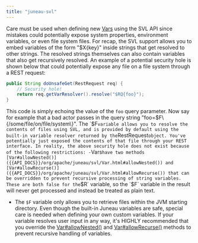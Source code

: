 ```yaml
---
title: "juneau-svl"
---
```


Care must be used when defining new [Vars]({{API_DOCS}}/org/apache/juneau/svl/Var.html) using the SVL API since mistakes could potentially expose system properties, environment variables, or even file system files.
For recap, the SVL support allows you to embed variables of the form "$X\{key\}" inside strings that get resolved to other strings.
The resolved strings themselves can also contain variables that also get recursively resolved.
An example of a potential security hole is shown below that could potentially expose any file on a file system through a REST request:

```java
public String doUnsafeGet(RestRequest req) {
    // Security hole!
    return req.getVarResolver().resolve("$RQ{foo}");
}
```


This code is simply echoing the value of the `foo` query parameter.
Now say for example that a bad actor passes in the query string "foo=$F\{/some/file/on/file/system\}".
The `$F` variable allows you to resolve the contents of files using SVL, and is provided by default using the built-in variable resolver returned by the `RestRequest` object.
You've potentially just exposed the contents of that file through your REST interface.
In reality, the above security hole does not exist because of the following restrictions: - `Vars` have two methods [Var#allowNested()]({{API_DOCS}}/org/apache/juneau/svl/Var.html#allowNested()) and [Var#allowRecurse()]({{API_DOCS}}/org/apache/juneau/svl/Var.html#allowRecurse()) that can be overridden to prevent recursive processing of string variables.
These are both false for the `$R` variable, so the `$F` variable in the result will never get processed and instead be treated as plain text.
- The `$F` variable only allows you to retrieve files within the JVM starting directory.
Even though the built-in Juneau variables are safe, special care is needed when defining your own custom variables.
If your variable resolves user input in any way, it's HIGHLY recommended that you override the [Var#allowNested()]({{API_DOCS}}/org/apache/juneau/svl/Var.html#allowNested()) and [Var#allowRecurse()]({{API_DOCS}}/org/apache/juneau/svl/Var.html#allowRecurse()) methods to prevent recursive handling of variables.
